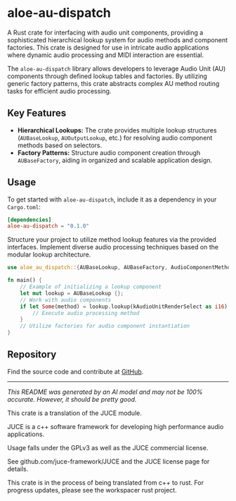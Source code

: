 # aloe-au-dispatch

A Rust crate for interfacing with audio unit components, providing a sophisticated hierarchical lookup system for audio methods and component factories. This crate is designed for use in intricate audio applications where dynamic audio processing and MIDI interaction are essential.

The `aloe-au-dispatch` library allows developers to leverage Audio Unit (AU) components through defined lookup tables and factories. By utilizing generic factory patterns, this crate abstracts complex AU method routing tasks for efficient audio processing.

## Key Features

- **Hierarchical Lookups:** The crate provides multiple lookup structures (`AUBaseLookup`, `AUOutputLookup`, etc.) for resolving audio component methods based on selectors.
- **Factory Patterns:** Structure audio component creation through `AUBaseFactory`, aiding in organized and scalable application design.

## Usage

To get started with `aloe-au-dispatch`, include it as a dependency in your `Cargo.toml`:

```toml
[dependencies]
aloe-au-dispatch = "0.1.0"
```

Structure your project to utilize method lookup features via the provided interfaces. Implement diverse audio processing techniques based on the modular lookup architecture.

```rust
use aloe_au_dispatch::{AUBaseLookup, AUBaseFactory, AudioComponentMethod};

fn main() {
    // Example of initializing a lookup component
    let mut lookup = AUBaseLookup {};
    // Work with audio components
    if let Some(method) = lookup.lookup(kAudioUnitRenderSelect as i16) {
        // Execute audio processing method
    }
    // Utilize factories for audio component instantiation
}
```

## Repository

Find the source code and contribute at [GitHub](https://github.com/klebs6/aloe-rs).

---

*This README was generated by an AI model and may not be 100% accurate. However, it should be pretty good.*

This crate is a translation of the JUCE module.

JUCE is a c++ software framework for developing high performance audio applications.

Usage falls under the GPLv3 as well as the JUCE commercial license.

See github.com/juce-framework/JUCE and the JUCE license page for details.

This crate is in the process of being translated from c++ to rust. For progress updates, please see the workspacer rust project. 

